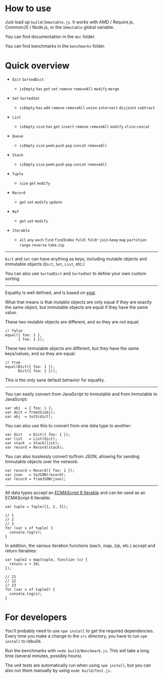 How to use
==========

Just load up `build/Immutable.js`. It works with AMD / Require.js, CommonJS / Node.js, or the `Immutable` global variable.

You can find documentation in the `doc` folder.

You can find benchmarks in the `benchmarks` folder.


Quick overview
==============

* `Dict` `SortedDict`

  * `isEmpty` `has` `get` `set` `remove` `removeAll` `modify` `merge`

* `Set` `SortedSet`

  * `isEmpty` `has` `add` `remove` `removeAll` `union` `intersect` `disjoint` `subtract`

* `List`

  * `isEmpty` `size` `has` `get` `insert` `remove` `removeAll` `modify` `slice` `concat`

* `Queue`

  * `isEmpty` `size` `peek` `push` `pop` `concat` `removeAll`

* `Stack`

  * `isEmpty` `size` `peek` `push` `pop` `concat` `removeAll`

* `Tuple`

  * `size` `get` `modify`

* `Record`

  * `get` `set` `modify` `update`

* `Ref`

  * `get` `set` `modify`

* `Iterable`

  * `all` `any` `each` `find` `findIndex` `foldl` `foldr` `join`
    `keep` `map` `partition` `range` `reverse` `take` `zip`

----

`Dict` and `Set` can have anything as keys, including mutable objects and immutable objects (`Dict`, `Set`, `List`, etc.)

You can also use `SortedDict` and `SortedSet` to define your own custom sorting.

----

Equality is well defined, and is based on [egal](http://home.pipeline.com/~hbaker1/ObjectIdentity.html).

What that means is that mutable objects are only equal if they are exactly the same object, but immutable objects are equal if they have the same value.

These two mutable objects are different, and so they are not equal:

    // false
    equal({ foo: 1 },
          { foo: 1 });

These two immutable objects are different, but they have the same keys/values, and so they are equal:

    // true
    equal(Dict({ foo: 1 }),
          Dict({ foo: 1 }));

This is the only sane default behavior for equality.

----

You can easily convert from JavaScript to Immutable and from Immutable to JavaScript:

    var obj  = { foo: 1 };
    var dict = fromJS(obj);
    var obj  = toJS(dict);

You can also use this to convert from one data type to another:

    var dict   = Dict({ foo: 1 });
    var list   = List(dict);
    var stack  = Stack(list);
    var record = Record(stack);

You can also losslessly convert to/from JSON, allowing for sending Immutable objects over the network:

    var record = Record({ foo: 1 });
    var json   = toJSON(record);
    var record = fromJSON(json);

----

All data types accept an [ECMAScript 6 Iterable](https://developer.mozilla.org/en-US/docs/Web/JavaScript/Guide/The_Iterator_protocol) and can be used as an ECMAScript 6 Iterable:

    var tuple = Tuple([1, 2, 3]);

    // 1
    // 2
    // 3
    for (var x of tuple) {
      console.log(x);
    }

In addition, the various iteration functions (each, map, zip, etc.) accept and return Iterables:

    var tuple2 = map(tuple, function (x) {
      return x + 20;
    });

    // 21
    // 22
    // 23
    for (var x of tuple2) {
      console.log(x);
    }


For developers
==============

You'll probably need to use `npm install` to get the required dependencies. Every time you make a change to the `src` directory, you have to run `npm install` to rebuild.

Run the benchmarks with `node build/Benchmark.js`. This will take a long time (several minutes, possibly hours).

The unit tests are automatically run when using `npm install`, but you can also run them manually by using `node build/Test.js`.

